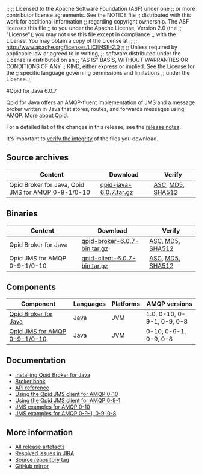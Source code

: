 ;;
;; Licensed to the Apache Software Foundation (ASF) under one
;; or more contributor license agreements.  See the NOTICE file
;; distributed with this work for additional information
;; regarding copyright ownership.  The ASF licenses this file
;; to you under the Apache License, Version 2.0 (the
;; "License"); you may not use this file except in compliance
;; with the License.  You may obtain a copy of the License at
;; 
;;   http://www.apache.org/licenses/LICENSE-2.0
;; 
;; Unless required by applicable law or agreed to in writing,
;; software distributed under the License is distributed on an
;; "AS IS" BASIS, WITHOUT WARRANTIES OR CONDITIONS OF ANY
;; KIND, either express or implied.  See the License for the
;; specific language governing permissions and limitations
;; under the License.
;;

#Qpid for Java 6.0.7

Qpid for Java offers an AMQP-fluent implementation of JMS and a message
broker written in Java that stores, routes, and forwards messages
using AMQP.  More about [Qpid]({{site_url}}/index.html).

For a detailed list of the changes in this release, see the [release
notes](release-notes.html).

It's important to [verify the
integrity]({{site_url}}/download.html#verify-what-you-download) of the
files you download.

## Source archives

| Content | Download | Verify |
|---------|----------|--------|
| Qpid Broker for Java, Qpid JMS for AMQP 0-9-1/0-10 | [qpid-java-6.0.7.tar.gz](http://archive.apache.org/dist/qpid/java/6.0.7/qpid-java-6.0.7.tar.gz) | [ASC](https://archive.apache.org/dist/qpid/java/6.0.7/qpid-java-6.0.7.tar.gz.asc), [MD5](https://archive.apache.org/dist/qpid/java/6.0.7/qpid-java-6.0.7.tar.gz.md5), [SHA512](https://archive.apache.org/dist/qpid/java/6.0.7/qpid-java-6.0.7.tar.gz.sha) |

## Binaries

| Content | Download | Verify |
|---------|----------|--------|
| Qpid Broker for Java | [qpid-broker-6.0.7-bin.tar.gz](http://archive.apache.org/dist/qpid/java/6.0.7/binaries/qpid-broker-6.0.7-bin.tar.gz) | [ASC](https://archive.apache.org/dist/qpid/java/6.0.7/binaries/qpid-broker-6.0.7-bin.tar.gz.asc), [MD5](https://archive.apache.org/dist/qpid/java/6.0.7/binaries/qpid-broker-6.0.7-bin.tar.gz.md5), [SHA512](https://archive.apache.org/dist/qpid/java/6.0.7/binaries/qpid-broker-6.0.7-bin.tar.gz.sha) |
| Qpid JMS for AMQP 0-9-1/0-10 | [qpid-client-6.0.7-bin.tar.gz](http://archive.apache.org/dist/qpid/java/6.0.7/binaries/qpid-client-6.0.7-bin.tar.gz) | [ASC](https://archive.apache.org/dist/qpid/java/6.0.7/binaries/qpid-client-6.0.7-bin.tar.gz.asc), [MD5](https://archive.apache.org/dist/qpid/java/6.0.7/binaries/qpid-client-6.0.7-bin.tar.gz.md5), [SHA512](https://archive.apache.org/dist/qpid/java/6.0.7/binaries/qpid-client-6.0.7-bin.tar.gz.sha) |

## Components

| Component | Languages | Platforms | AMQP versions |
|-----------|-----------|-----------|---------------|
| [Qpid Broker for Java]({{site_url}}/components/java-broker/index.html) | Java | JVM | 1.0, 0-10, 0-9-1, 0-9, 0-8 |
| [Qpid JMS for AMQP 0-9-1/0-10]({{site_url}}/components/jms/amqp-0-x.html) | Java | JVM | 0-10, 0-9-1, 0-9, 0-8 |

## Documentation


<div class="two-column" markdown="1">

 - [Installing Qpid Broker for Java](java-broker/book/Java-Broker-Installation.html)
 - [Broker book](java-broker/book/index.html)
 - [API reference](http://docs.oracle.com/javaee/1.4/api/javax/jms/package-summary.html)
 - [Using the Qpid JMS client for AMQP 0-10](jms-client-0-10/book/index.html)
 - [Using the Qpid JMS client for AMQP 0-9-1](jms-client-0-8/book/index.html)
 - [JMS examples for AMQP 0-10](qpid-jms/examples/index.html)
 - [JMS examples for AMQP 0-9-1, 0-9, 0-8](jms-client-0-8/book/JMS-Client-0-8-Examples.html)

</div>


## More information

 - [All release artefacts](http://archive.apache.org/dist/qpid/java/6.0.7)
 - [Resolved issues in JIRA](https://issues.apache.org/jira/issues/?jql=project+%3D+QPID+AND+fixVersion+%3D+%27qpid-java-6.0.7%27+AND+resolution+%3D+%27fixed%27+ORDER+BY+priority+DESC)
 - [Source repository tag](https://gitbox.apache.org/repos/asf/qpid-broker-j.git/tree/refs/tags/6.0.7)
 - [GitHub mirror](https://github.com/apache/qpid-broker-j/tree/6.0.7)

<script type="text/javascript">
  _deferredFunctions.push(function() {
      if ("6.0.7" === "{{current_java_release}}") {
          _modifyCurrentReleaseLinks();
      }
  });
</script>